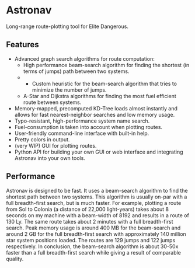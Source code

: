 # Astronav

Long-range route-plotting tool for Elite Dangerous.

## Features

- Advanced graph search algorithms for route computation:
  - High performance beam-search algorithm for finding the shortest (in terms of jumps) path between two systems.
  - - Custom heuristic for the beam-search algorithm that tries to minimize the number of jumps.
  - A-Star and Dijkstra algorithms for finding the most fuel efficient route between systems.
- Memory-mapped, precomputed KD-Tree loads almost instantly and allows for fast nearest-neighbor searches and low memory usage.
- Typo-resistant, high-performance system name search.
- Fuel-consumption is taken into account when plotting routes.
- User-friendly command-line interface with built-in help.
- Pretty colors in output.
- (very WIP) GUI for plotting routes.
- Python API for building your own GUI or web interface and integrating Astronav into your own tools.

## Performance

Astronav is designed to be fast. It uses a beam-search algorithm to find the shortest path between two systems. This algorithm is usually on-par with a full breadth-first search, but is much faster. For example, plotting a route from Sol to Colonia (a distance of 22,000 light-years) takes about 8 seconds on my machine with a beam-width of 8192 and results in a route of 130 Ly. The same route takes about 2 minutes with a full breadth-first search. Peak memory usage is around 400 MB for the beam-search and around 2 GB for the full breadth-first search with approximately 140 million star system positions loaded. The routes are 129 jumps and 122 jumps respectively. In conclusion, the beam-search algorithm is about 30-50x faster than a full breadth-first search while giving a result of comparable quality.